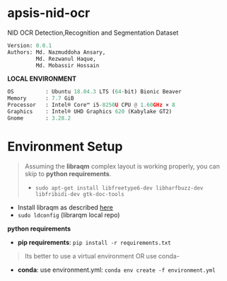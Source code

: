 # apsis-nid-ocr
NID OCR Detection,Recognition and Segmentation Dataset 

```python
Version: 0.0.1     
Authors: Md. Nazmuddoha Ansary,
         Md. Rezwanul Haque,
         Md. Mobassir Hossain 
```

**LOCAL ENVIRONMENT**  

```python
OS          : Ubuntu 18.04.3 LTS (64-bit) Bionic Beaver        
Memory      : 7.7 GiB  
Processor   : Intel® Core™ i5-8250U CPU @ 1.60GHz × 8    
Graphics    : Intel® UHD Graphics 620 (Kabylake GT2)  
Gnome       : 3.28.2  
```

# Environment Setup

>Assuming the **libraqm** complex layout is working properly, you can skip to **python requirements**. 
>
>*  ```sudo apt-get install libfreetype6-dev libharfbuzz-dev libfribidi-dev gtk-doc-tools```

* Install libraqm as described [here](https://github.com/HOST-Oman/libraqm)
* ```sudo ldconfig``` (librarqm local repo)

**python requirements**

* **pip requirements**: ```pip install -r requirements.txt``` 

> Its better to use a virtual environment 
> OR use conda-

* **conda**: use environment.yml: ```conda env create -f environment.yml```



